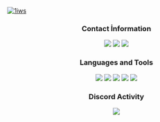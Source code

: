 [![1iws](https://cdn.discordapp.com/avatars/243108925593878528/f1d023db2b839fca741eff139c21d292.webp?size=128)](https://discord.com/users/243108925593878528)

<div align="center">
<h3>Contact İnformation</h3>
<a href="https://discord.com/users/243108925593878528" target"blank_"><img src="https://img.shields.io/badge/weizs%20-111111.svg?&style=for-the-badge&logo=discord&logoColor=white"></a>
<a href="https://open.spotify.com/user/43tnlxnxtxlnmdkuseiv7xp8u?si=aUCZmDgvSueaQH-zoq5FWQ" target"blank_"><img src="https://img.shields.io/badge/Spotify%20-111111.svg?&style=for-the-badge&logo=spotify&logoColor=white"></a>
<a href="https://github.com/zobacs" target"blank_"><img src="https://img.shields.io/badge/GitHub%20-111111.svg?&style=for-the-badge&logo=github&logoColor=white"></a>
</div>


<div align="center">
<h3>Languages and Tools</h3>
<a <img src="https://img.shields.io/badge/JavaScript%20-111111.svg?&style=for-the-badge&logo=JavaScript&logoColor=white"> </a>

<img src="https://img.shields.io/badge/Node.js%20-111111.svg?&style=for-the-badge&logo=Node.js&logoColor=white">
<img src="https://img.shields.io/badge/Python%20-111111.svg?&style=for-the-badge&logo=Python&logoColor=white">
<img src="https://img.shields.io/badge/Discord.Js%20-111111.svg?&style=for-the-badge&logo=Javascript&logoColor=white">
<img src="https://img.shields.io/badge/HTML5%20-111111.svg?&style=for-the-badge&logo=HTML5&logoColor=white">
<img src="https://img.shields.io/badge/CSS%20-111111.svg?&style=for-the-badge&logo=CSS3&logoColor=white">
</div>

<div align="center">
<h3>Discord Activity</h3>
   <a href="https://discord.com/users/243108925593878528" target="_blank">
      <img src="https://lanyard-profile-readme.vercel.app/api/243108925593878528?bg=0d1117&animated=false&hideDiscrim=false&borderRadius=31px">
   </a>
</div>
